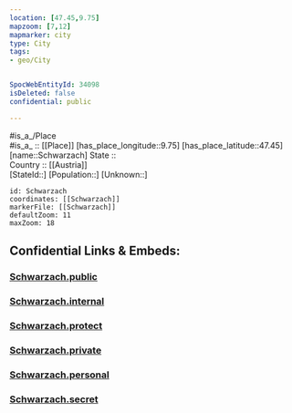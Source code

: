 ```yaml
---
location: [47.45,9.75] 
mapzoom: [7,12] 
mapmarker: city 
type: City
tags:
- geo/City


SpocWebEntityId: 34098
isDeleted: false
confidential: public

---
```

#is_a_/Place  
#is_a_ :: [[Place]] 
[has_place_longitude::9.75] 
[has_place_latitude::47.45] 
[name::Schwarzach] 
State ::  
Country :: [[Austria]]  
[StateId::] 
[Population::] 
[Unknown::] 


```leaflet
id: Schwarzach
coordinates: [[Schwarzach]] 
markerFile: [[Schwarzach]] 
defaultZoom: 11 
maxZoom: 18
```


## Confidential Links & Embeds: 

### [Schwarzach.public](/_public/\Earth\Continent\Europe\Europe~Central\Austria\Austrias_States\Vorarlberg\CitySchwarzach.public.md) 

### [Schwarzach.internal](/_internal/\Earth\Continent\Europe\Europe~Central\Austria\Austrias_States\Vorarlberg\CitySchwarzach.internal.md) 

### [Schwarzach.protect](/_protect/\Earth\Continent\Europe\Europe~Central\Austria\Austrias_States\Vorarlberg\CitySchwarzach.protect.md) 

### [Schwarzach.private](/_private/\Earth\Continent\Europe\Europe~Central\Austria\Austrias_States\Vorarlberg\CitySchwarzach.private.md) 

### [Schwarzach.personal](/_personal/\Earth\Continent\Europe\Europe~Central\Austria\Austrias_States\Vorarlberg\CitySchwarzach.personal.md) 

### [Schwarzach.secret](/_secret/\Earth\Continent\Europe\Europe~Central\Austria\Austrias_States\Vorarlberg\CitySchwarzach.secret.md)

